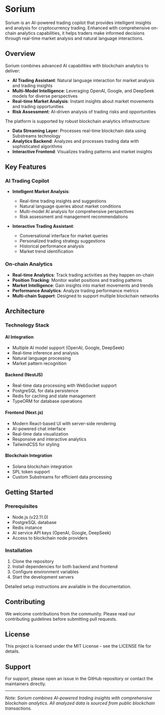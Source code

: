 # Sorium

Sorium is an AI-powered trading copilot that provides intelligent insights and analysis for cryptocurrency trading. Enhanced with comprehensive on-chain analytics capabilities, it helps traders make informed decisions through real-time market analysis and natural language interactions.

## Overview

Sorium combines advanced AI capabilities with blockchain analytics to deliver:

- **AI Trading Assistant**: Natural language interaction for market analysis and trading insights
- **Multi-Model Intelligence**: Leveraging OpenAI, Google, and DeepSeek models for diverse perspectives
- **Real-time Market Analysis**: Instant insights about market movements and trading opportunities
- **Risk Assessment**: AI-driven analysis of trading risks and opportunities

The platform is supported by robust blockchain analytics infrastructure:
- **Data Streaming Layer**: Processes real-time blockchain data using Substreams technology
- **Analytics Backend**: Analyzes and processes trading data with sophisticated algorithms
- **Interactive Frontend**: Visualizes trading patterns and market insights

## Key Features

### AI Trading Copilot
- **Intelligent Market Analysis**:
  - Real-time trading insights and suggestions
  - Natural language queries about market conditions
  - Multi-model AI analysis for comprehensive perspectives
  - Risk assessment and management recommendations

- **Interactive Trading Assistant**:
  - Conversational interface for market queries
  - Personalized trading strategy suggestions
  - Historical performance analysis
  - Market trend identification

### On-chain Analytics
- **Real-time Analytics**: Track trading activities as they happen on-chain
- **Position Tracking**: Monitor wallet positions and trading patterns
- **Market Intelligence**: Gain insights into market movements and trends
- **Performance Analytics**: Analyze trading performance metrics
- **Multi-chain Support**: Designed to support multiple blockchain networks

## Architecture

### Technology Stack

#### AI Integration
- Multiple AI model support (OpenAI, Google, DeepSeek)
- Real-time inference and analysis
- Natural language processing
- Market pattern recognition

#### Backend (NestJS)
- Real-time data processing with WebSocket support
- PostgreSQL for data persistence
- Redis for caching and state management
- TypeORM for database operations

#### Frontend (Next.js)
- Modern React-based UI with server-side rendering
- AI-powered chat interface
- Real-time data visualization
- Responsive and interactive analytics
- TailwindCSS for styling

#### Blockchain Integration
- Solana blockchain integration
- SPL token support
- Custom Substreams for efficient data processing

## Getting Started

### Prerequisites
- Node.js (v22.11.0)
- PostgreSQL database
- Redis instance
- AI service API keys (OpenAI, Google, DeepSeek)
- Access to blockchain node providers

### Installation
1. Clone the repository
2. Install dependencies for both backend and frontend
3. Configure environment variables
4. Start the development servers

Detailed setup instructions are available in the documentation.

## Contributing

We welcome contributions from the community. Please read our contributing guidelines before submitting pull requests.

## License

This project is licensed under the MIT License - see the LICENSE file for details.

## Support

For support, please open an issue in the GitHub repository or contact the maintainers directly.

---

*Note: Sorium combines AI-powered trading insights with comprehensive blockchain analytics. All analyzed data is sourced from public blockchain transactions.*
